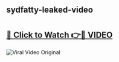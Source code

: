 ## sydfatty-leaked-video 

# <h2><a href="http://freeplayer.one?title=sydfatty-leaked-video&ref=21J">🔗 Click to Watch 👉🔴 VIDEO</a></h2>

<a href="http://freeplayer.one?title=sydfatty-leaked-video&ref=21J" rel="nofollow" data-target="animated-image.originalLink"><img src="https://i.ibb.co.com/xMMVF88/686577567.gif" alt="Viral Video Original" style="max-width: 100%; display: inline-block;" data-target="animated-image.originalImage"></a>

